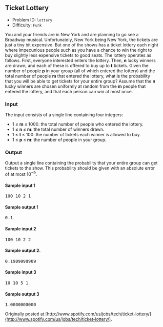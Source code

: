 ## Ticket Lottery

  * Problem ID: `lottery`
  * Difficulty: `Funk`

You and your friends are in New York and are planning to go see a Broadway musical. Unfortunately, New York being New York, the tickets are just a tiny bit expensive. But one of the shows has a ticket lottery each night where impecunious people such as you have a chance to win the right to buy slightly less expensive tickets to good seats. The lottery operates as follows. First, everyone interested enters the lottery. Then, **n** lucky winners are drawn, and each of these is offered to buy up to **t** tickets. Given the number of people **p** in your group (all of which entered the lottery) and the total number of people **m** that entered the lottery, what is the probability that you will be able to get tickets for your entire group? Assume that the **n** lucky winners are chosen uniformly at random from the **m** people that entered the lottery, and that each person can win at most once.

### Input

The input consists of a single line containing four integers:

  * 1 ≤ **m** ≤ 1000: the total number of people who entered the lottery.
  * 1 ≤ **n** ≤ **m**: the total number of winners drawn.
  * 1 ≤ **t** ≤ 100: the number of tickets each winner is allowed to buy.
  * 1 ≤ **p** ≤ **m**: the number of people in your group.

### Output

Output a single line containing the probability that your entire group can get tickets to the show. This probability should be given with an absolute error of at most 10<sup>−9</sup>.

#### Sample input 1
<pre>
100 10 2 1
</pre>

#### Sample output 1
<pre>
0.1
</pre>

#### Sample input 2
<pre>
100 10 2 2
</pre>

#### Sample output 2.
<pre>
0.1909090909
</pre>

#### Sample input 3
<pre>
10 10 5 1
</pre>

#### Sample output 3
<pre>
1.0000000000
</pre>

Originally posted at [http://www.spotify.com/us/jobs/tech/ticket-lottery/](http://www.spotify.com/us/jobs/tech/ticket-lottery/).
